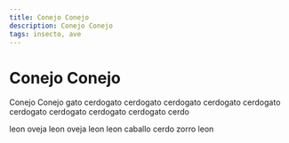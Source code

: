 ```yaml
---
title: Conejo Conejo
description: Conejo Conejo
tags: insecto, ave
---
```


# Conejo Conejo

Conejo Conejo gato cerdogato cerdogato cerdogato cerdogato cerdogato cerdogato cerdogato cerdogato cerdogato cerdo

leon oveja leon oveja leon leon caballo cerdo zorro leon